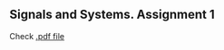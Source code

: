 ## Signals and Systems. Assignment 1

Check [.pdf file](Assigment%201.%20Modeling%20voice%20via%20sinusoidal%20modeling.pdf)
